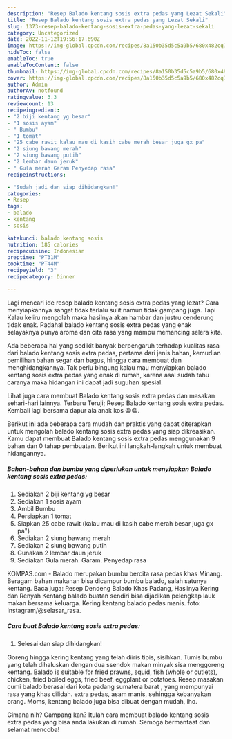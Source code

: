 ```yaml
---
description: "Resep Balado kentang sosis extra pedas yang Lezat Sekali"
title: "Resep Balado kentang sosis extra pedas yang Lezat Sekali"
slug: 1373-resep-balado-kentang-sosis-extra-pedas-yang-lezat-sekali
category: Uncategorized
date: 2022-11-12T19:56:17.690Z
image: https://img-global.cpcdn.com/recipes/8a150b35d5c5a9b5/680x482cq70/balado-kentang-sosis-extra-pedas-foto-resep-utama.jpg
hideToc: false
enableToc: true
enableTocContent: false
thumbnail: https://img-global.cpcdn.com/recipes/8a150b35d5c5a9b5/680x482cq70/balado-kentang-sosis-extra-pedas-foto-resep-utama.jpg
cover: https://img-global.cpcdn.com/recipes/8a150b35d5c5a9b5/680x482cq70/balado-kentang-sosis-extra-pedas-foto-resep-utama.jpg
author: Admin
authorAv: notfound
ratingvalue: 3.3
reviewcount: 13
recipeingredient:
- "2 biji kentang yg besar"
- "1 sosis ayam"
- " Bumbu"
- "1 tomat"
- "25 cabe rawit kalau mau di kasih cabe merah besar juga gx pa"
- "2 siung bawang merah"
- "2 siung bawang putih"
- "2 lembar daun jeruk"
- " Gula merah Garam Penyedap rasa"
recipeinstructions:

- "Sudah jadi dan siap dihidangkan!"
categories:
- Resep
tags:
- balado
- kentang
- sosis

katakunci: balado kentang sosis 
nutrition: 185 calories
recipecuisine: Indonesian
preptime: "PT31M"
cooktime: "PT44M"
recipeyield: "3"
recipecategory: Dinner

---
```



Lagi mencari ide resep balado kentang sosis extra pedas yang lezat? Cara menyiapkannya sangat tidak terlalu sulit namun tidak gampang juga. Tapi Kalau keliru mengolah maka hasilnya akan hambar dan justru cenderung tidak enak. Padahal balado kentang sosis extra pedas yang enak selayaknya punya aroma dan cita rasa yang mampu memancing selera kita.


Ada beberapa hal yang sedikit banyak berpengaruh terhadap kualitas rasa dari balado kentang sosis extra pedas, pertama dari jenis bahan, kemudian pemilihan bahan segar dan bagus, hingga cara membuat dan menghidangkannya. Tak perlu bingung kalau mau menyiapkan balado kentang sosis extra pedas yang enak di rumah, karena asal sudah tahu caranya maka hidangan ini dapat jadi suguhan spesial.

Lihat juga cara membuat Balado kentang sosis extra pedas dan masakan sehari-hari lainnya. Terbaru Teruji; Resep Balado kentang sosis extra pedas. Kembali lagi bersama dapur ala anak kos 😀😀.


Berikut ini ada beberapa cara mudah dan praktis yang dapat diterapkan untuk mengolah balado kentang sosis extra pedas yang siap dikreasikan. Kamu dapat membuat Balado kentang sosis extra pedas menggunakan 9 bahan dan 0 tahap pembuatan. Berikut ini langkah-langkah untuk membuat hidangannya.

<!--inarticleads1-->

##### Bahan-bahan dan bumbu yang diperlukan untuk menyiapkan Balado kentang sosis extra pedas:

1. Sediakan 2 biji kentang yg besar
1. Sediakan 1 sosis ayam
1. Ambil  Bumbu
1. Persiapkan 1 tomat
1. Siapkan 25 cabe rawit (kalau mau di kasih cabe merah besar juga gx pa&#34;)
1. Sediakan 2 siung bawang merah
1. Sediakan 2 siung bawang putih
1. Gunakan 2 lembar daun jeruk
1. Sediakan  Gula merah. Garam. Penyedap rasa


KOMPAS.com - Balado merupakan bumbu bercita rasa pedas khas Minang. Beragam bahan makanan bisa dicampur bumbu balado, salah satunya kentang. Baca juga: Resep Dendeng Balado Khas Padang, Hasilnya Kering dan Renyah Kentang balado buatan sendiri bisa dijadikan pelengkap lauk makan bersama keluarga. Kering kentang balado pedas manis. foto: Instagram/@selasar_rasa. 

<!--inarticleads2-->

##### Cara buat Balado kentang sosis extra pedas:


1. Selesai dan siap dihidangkan!

Goreng hingga kering kentang yang telah diiris tipis, sisihkan. Tumis bumbu yang telah dihaluskan dengan dua ssendok makan minyak sisa menggoreng kentang. Balado is suitable for fried prawns, squid, fish (whole or cutlets), chicken, fried boiled eggs, fried beef, eggplant or potatoes. Resep masakan cumi balado berasal dari kota padang sumatera barat , yang mempunyai rasa yang khas dilidah. extra pedas, asam manis, sehingga kebanyakan orang. Moms, kentang balado juga bisa dibuat dengan mudah, lho. 

Gimana nih? Gampang kan? Itulah cara membuat balado kentang sosis extra pedas yang bisa anda lakukan di rumah. Semoga bermanfaat dan selamat mencoba!
